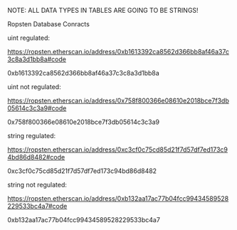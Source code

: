 NOTE: ALL DATA TYPES IN TABLES ARE GOING TO BE STRINGS!


Ropsten Database Conracts

uint regulated:

https://ropsten.etherscan.io/address/0xb1613392ca8562d366bb8af46a37c3c8a3d1bb8a#code

0xb1613392ca8562d366bb8af46a37c3c8a3d1bb8a



uint not regulated:

https://ropsten.etherscan.io/address/0x758f800366e08610e2018bce7f3db05614c3c3a9#code

0x758f800366e08610e2018bce7f3db05614c3c3a9



string regulated:

https://ropsten.etherscan.io/address/0xc3cf0c75cd85d21f7d57df7ed173c94bd86d8482#code

0xc3cf0c75cd85d21f7d57df7ed173c94bd86d8482



string not regulated:

https://ropsten.etherscan.io/address/0xb132aa17ac77b04fcc99434589528229533bc4a7#code

0xb132aa17ac77b04fcc99434589528229533bc4a7
